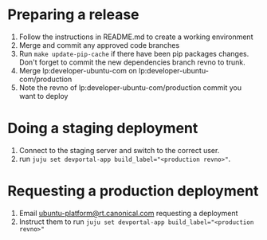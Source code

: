 # Preparing a release

1. Follow the instructions in README.md to create a working environment
2. Merge and commit any approved code branches
3. Run `make update-pip-cache` if there have been pip packages changes.
   Don't forget to commit the new dependencies branch revno to trunk.
4. Merge lp:developer-ubuntu-com on lp:developer-ubuntu-com/production
5. Note the revno of lp:developer-ubuntu-com/production commit you want
   to deploy


# Doing a staging deployment

1. Connect to the staging server and switch to the correct user.
2. run `juju set devportal-app build_label="<production revno>"`.


# Requesting a production deployment

1. Email ubuntu-platform@rt.canonical.com requesting a deployment
2. Instruct them to run 
   `juju set devportal-app build_label="<production revno>"`
